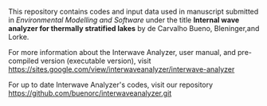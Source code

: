 This repository contains codes and input data used in manuscript submitted in *Environmental Modelling and Software* under the title **Internal wave analyzer for thermally stratified lakes** by de Carvalho Bueno, Bleninger,and Lorke. 

For more information about the Interwave Analyzer, user manual, and pre-compiled version (executable version), visit https://sites.google.com/view/interwaveanalyzer/interwave-analyzer

For up to date Interwave Analyzer's codes, visit our repository https://github.com/buenorc/interwaveanalyzer.git

